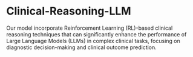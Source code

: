 # Clinical-Reasoning-LLM
Our model incorporate Reinforcement Learning (RL)-based clinical reasoning techniques that can significantly enhance the performance of Large Language Models (LLMs) in complex clinical tasks, focusing on diagnostic decision-making and clinical outcome prediction.

